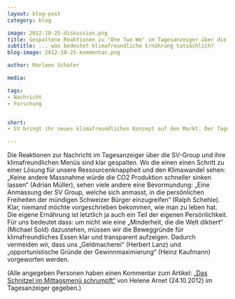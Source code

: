 ```yaml
---
layout: blog-post
category: blog

image: 2012-10-25-diskussion.png
title: Gespaltene Reaktionen zu "One Two We" im Tagesanzeiger über die SV-Group
subtitle: ... was bedeutet klimafreundliche Ernährung tatsächlich?
blog-image: 2012-10-25-kommentar.png

author: Marleen Schäfer

media: 

tags:
- Nachricht
- Forschung


short:
- SV bringt ihr neues klimafreundliches Konzept auf den Markt. Der Tagesanzeiger berichtet dazu. Viel spannender sind die fast 400 Kommentare zum Artikel. Eine kleine Zusammenfassung.

---
```

Die Reaktionen zur Nachricht im Tagesanzeiger über die SV-Group und ihre klimafreundlichen Menüs sind klar gespalten. Wo die einen einen Schritt zu einer Lösung für unsere Ressourcenknappheit und den Klimawandel sehen: „Keine andere Massnahme würde die CO2 Produktion schneller sinken lassen“ (Adrian Müller), sehen viele andere eine Bevormundung: „Eine Anmassung der SV Group, welche sich anmasst, in die persönlichen Freiheiten der mündigen Schweizer Bürger einzugreifen“ (Ralph Schehle). Klar, niemand möchte vorgeschrieben bekommen, wie man zu leben hat. Die eigene Ernährung ist letztlich ja auch ein Teil der eigenen Persönlichkeit. 
Für uns bedeutet dass: um nicht wie eine „Minderheit, die die Welt diktiert“ (Michael Sold) dazustehen, müssen wir die Beweggründe für klimafreundliches Essen klar und transparent aufzeigen. Dadurch vermeiden wir, dass uns „Geldmacherei“ (Herbert Lanz) und „opportunistische Gründe der Gewinnmaximierung“ (Heinz Kaufmann) vorgeworfen werden. 

(Alle angegeben Personen haben einen Kommentar zum Artikel: [„Das Schnitzel im Mittagsmenü schrumpft“][1] von Helene Arnet (24.10.2012) im Tagesanzeiger gegeben.)


[1]: http://www.tagesanzeiger.ch/schweiz/Das-Schnitzel-im-Mittagsmenue-schrumpft/story/10183469